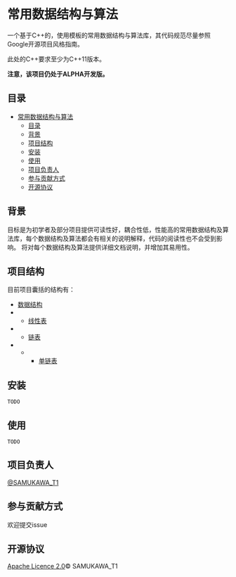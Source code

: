 # 常用数据结构与算法
一个基于C++的，使用模板的常用数据结构与算法库，其代码规范尽量参照Google开源项目风格指南。

此处的C++要求至少为C++11版本。

**注意，该项目仍处于ALPHA开发版。**

## 目录

- [常用数据结构与算法](#常用数据结构与算法)
  - [目录](#目录)
  - [背景](#背景)
  - [项目结构](#项目结构)
  - [安装](#安装)
  - [使用](#使用)
  - [项目负责人](#项目负责人)
  - [参与贡献方式](#参与贡献方式)
  - [开源协议](#开源协议)

## 背景

目标是为初学者及部分项目提供可读性好，耦合性低，性能高的常用数据结构及算法库，每个数据结构及算法都会有相关的说明解释，代码的阅读性也不会受到影响。
将对每个数据结构及算法提供详细文档说明，并增加其易用性。

## 项目结构
目前项目囊括的结构有：
- [数据结构](/src/Data_Structure/)
- - [线性表](/src/Data_Structure/Vector/)
- - [链表](/src/Data_Structure/List/)
- - - [单链表](/src/Data_Structure/List/SinglyLinkedList/)
  
## 安装
    TODO

## 使用
    TODO
## 项目负责人
[@SAMUKAWA_T1](https://github.com/Samukawa-T1)

## 参与贡献方式
欢迎提交issue

## 开源协议
[Apache Licence 2.0](LICENSE)© SAMUKAWA_T1
